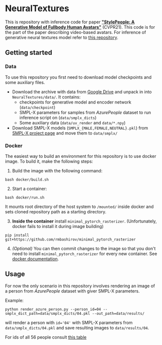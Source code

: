 
# NeuralTextures

This is repository with inference code for paper [**"StylePeople: A Generative Model of Fullbody Human Avatars"**](https://arxiv.org/pdf/2104.08363.pdf) (CVPR21).
This code is for the part of the paper describing video-based avatars. For inference of generative neural textures model refer to [this repository](https://github.com/dolorousrtur/style-people).

## Getting started
### Data
To use this repository you first need to download model checkpoints and some auxiliary files.

* Download the archive with data from [Google Drive](https://drive.google.com/file/d/1mWeBfQUlWVgqzK3R6dSbVWZws2CRQVyJ/view?usp=sharing) and unpack in into `NeuralTextures/data/`. It contains:
	* checkpoints for generative model and encoder network (`data/checkpoint`)
	* SMPL-X parameters for samples from *AzurePeople* dataset to run inference script on (`data/smplx_dicts`)
	* Some auxiliary data (`data/uv_render` and `data/*.npy`)
* Download SMPL-X models (`SMPLX_{MALE,FEMALE,NEUTRAL}.pkl`) from [SMPL-X project page](https://smpl-x.is.tue.mpg.de/) and move them to `data/smplx/`

### Docker
The easiest way to build an environment for this repository is to use docker image. To build it, make the following steps:
1. Build the image with the following command:
```
bash docker/build.sh
```
2. Start a container:
```
bash docker/run.sh
```
It mounts root directory of the host system to `/mounted/` inside docker and sets cloned repository path as a starting directory.

3. **Inside the container** install `minimal_pytorch_rasterizer`. (Unfortunately, docker fails to install it during image building)
```
pip install git+https://github.com/rmbashirov/minimal_pytorch_rasterizer
```
4. *(Optional)* You can then commit changes to the image so that you don't need to install  `minimal_pytorch_rasterizer` for every new container. See [docker documentation](https://docs.docker.com/engine/reference/commandline/commit/).

## Usage   
For now the only scenario in this repository involves rendering an image of a person from *AzurePeople* dataset with giver SMPL-X parameters.

Example:
```
python render_azure_person.py --person_id=04 --smplx_dict_path=data/smplx_dicts/04.pkl --out_path=data/results/
```
will render a person with `id='04'` with SMPL-X parameters from `data/smplx_dicts/04.pkl` and save resulting images to `data/results/04`.

For ids of all 56 people consult [this table](assets/dataset_lookup.png)

